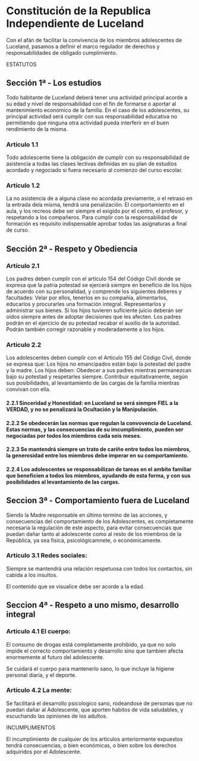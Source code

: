 # Constitución de la Republica Independiente de Luceland

Con el afán de facilitar la convivencia de los miembros adolescentes de Luceland, pasamos a definir el marco regulador de derechos y responsabilidades de obligado cumplimiento.

ESTATUTOS

## Sección 1ª - Los estudios

Todo habitante de Luceland deberá tener una actividad principal acorde a su edad y nivel de responsabilidad con el fin de formarse o aportar al mantenimiento económico de la familia. En el caso de los adolescentes, su principal actividad será cumplir con sus responsabilidad educativa no permitiendo que ninguna otra actividad pueda interferir en el buen rendimiento de la misma.

### Artículo 1.1

Todo adolescente tiene la obligación de cumplir con su responsabilidad de asistencia a todas las clases lectivas definidas en su plan de estudios acordado y negociado si fuera necesario al comienzo del curso escolar.

### Artículo 1.2

La no asistencia de a alguna clase no acordada previamente, o el retraso en la entrada dela misma, tendrá una penalización.
El comportamiento en el aula, y los recreos debe ser siempre el exigido por el centro, el profesor, y respetando a los compañeros.
Para cumplir con la responsabilidad de formación es requisito indispensable aprobar todas las asignaturas a final de curso.

## Sección 2ª - Respeto y Obediencia

### Artículo 2.1 

Los padres deben cumplir con el artículo 154 del Código Civil donde se expresa que la patria potestad se ejercerá siempre en beneficio de los hijos de acuerdo con su personalidad, y comprende los siguientes deberes y facultades:
Velar por ellos, tenerlos en su compañía, alimentarlos, educarlos y procurarles una formación integral.
Representarlos y administrar sus bienes.
Si los hijos tuvieren suficiente juicio deberán ser oídos siempre antes de adoptar decisiones que les afecten.
Los padres podrán en el ejercicio de su potestad recabar el auxilio de la autoridad. Podrán también corregir razonable y moderadamente a los hijos.

### Artículo 2.2 

Los adolescentes deben cumplir con el Articulo 155 del Código Civil, donde se expresa que: Los hijos no emancipados están bajo la potestad del padre y la madre. Los hijos deben: Obedecer a sus padres mientras permanezcan bajo su potestad y respetarles siempre. Contribuir equitativamente, según sus posibilidades, al levantamiento de las cargas de la familia mientras convivan con ella.

#### 2.2.1 Sinceridad y Honestidad: en Luceland se será siempre FIEL a la VERDAD, y no se penalizará la Ocultación y la Manipulación.

#### 2.2.2 Se obedecerán las normas que regulan la convovencia de Luceland. Estas normas, y las consecuencias de su imcumplimiento, pueden ser negociadas por todos los miembros cada seis meses.

#### 2.2.3 Se mantendrá siempre un trato de cariño entre todos los miembros, la generosidad entre los miembros debe imperar en su comportamiento.

#### 2.2.4 Los adolescentes se responsabilizan de tareas en el ambito familiar que beneficien a todos los miembros, ayudando de esta forma, y con sus posibilidades al levantamiento de las cargas.

## Seccion 3ª - Comportamiento fuera de Luceland

Siendo la Madre responsable en último termino de las acciones, y consecuencias del comportamiento de los Adolescentes, es completamente necesaria la regulación de este aspecto, para evitar consecuencias que puedan dañar tanto al adolescente como al resto de los miembros de la República, ya sea fisica, psicológicamnete, o económicamente.

### Artículo 3.1 Redes sociales: 

Siempre se mantendrá una relación respetuosa con todos los contactos, sin cabida a los insultos. 

El contenido que se visualice debe ser acorde a la edad.

## Seccion 4ª - Respeto a uno  mismo, desarrollo integral

### Artículo 4.1 El cuerpo:

El consumo de drogas está completamente prohibido, ya que no solo impide el correcto comportamiento y desarrollo sino que tambien afecta enormemente al futuro del adolescente. 

Se cuidará el cuerpo para mantenerlo sano, lo que incluye la higiene personal diaria, y el deporte.

### Artículo 4.2 La mente:

Se facilitará el desarrollo psicologico sano, rodeandose de personas que no puedan dañar al Adolescente, que aporten habitos de vida saludables, y escuchando las opiniones de los adultos. 

INCUMPLIMIENTOS

El incumplimiento de cualquier de los articulos anteriormente expuestos tendrá consecuencias, o bien económicas, o bien sobre los derechos adquiridos por el Adolescente.
